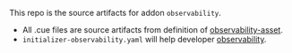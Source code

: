 This repo is the source artifacts for addon `observability`.

- All .cue files are source artifacts from definition of [observability-asset](../../../vela-templates/addons/observability-asset).
- `initializer-observability.yaml` will help developer  [observability](../../../vela-templates/addons/observability).
